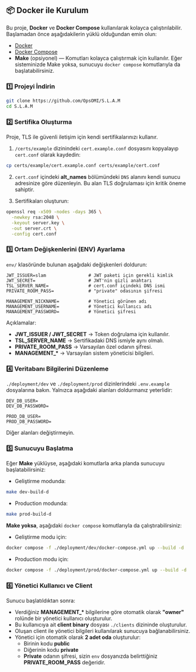 ## 📦 Docker ile Kurulum

Bu proje, **Docker** ve **Docker Compose** kullanılarak kolayca çalıştırılabilir. Başlamadan önce aşağıdakilerin yüklü olduğundan emin olun:

- [Docker](https://docs.docker.com/get-docker/)
- [Docker Compose](https://docs.docker.com/compose/install/)
- **Make** (opsiyonel) — Komutları kolayca çalıştırmak için kullanılır.
  Eğer sisteminizde Make yoksa, sunucuyu `docker compose` komutlarıyla da başlatabilirsiniz.

### 1️⃣ Projeyi İndirin

```bash
git clone https://github.com/OpsOMI/S.L.A.M
cd S.L.A.M
```

### 2️⃣ Sertifika Oluşturma

Proje, TLS ile güvenli iletişim için kendi sertifikalarınızı kullanır.

1. `/certs/example` dizinindeki `cert.example.conf` dosyasını kopyalayıp `cert.conf` olarak kaydedin:

```bash
cp certs/example/cert.example.conf certs/example/cert.conf
```

2. `cert.conf` içindeki **alt_names** bölümündeki `DNS` alanını kendi sunucu adresinize göre düzenleyin.
   Bu alan TLS doğrulaması için kritik öneme sahiptir.

3. Sertifikaları oluşturun:

```bash
openssl req -x509 -nodes -days 365 \
  -newkey rsa:2048 \
  -keyout server.key \
  -out server.crt \
  -config cert.conf
```

### 3️⃣ Ortam Değişkenlerini (ENV) Ayarlama

`env/` klasöründe bulunan aşağıdaki değişkenleri doldurun:

```env
JWT_ISSUER=slam                # JWT paketi için gerekli kimlik
JWT_SECRET=                    # JWT'nin gizli anahtarı
TSL_SERVER_NAME=               # cert.conf içindeki DNS ismi
PRIVATE_ROOM_PASS=             # "private" odasının şifresi

MANAGEMENT_NICKNAME=           # Yönetici görünen adı
MANAGEMENT_USERNAME=           # Yönetici kullanıcı adı
MANAGEMENT_PASSWORD=           # Yönetici şifresi
```

Açıklamalar:

- **JWT_ISSUER / JWT_SECRET** → Token doğrulama için kullanılır.
- **TSL_SERVER_NAME** → Sertifikadaki DNS ismiyle aynı olmalı.
- **PRIVATE_ROOM_PASS** → Varsayılan özel odanın şifresi.
- **MANAGEMENT\_\*** → Varsayılan sistem yöneticisi bilgileri.

### 4️⃣ Veritabanı Bilgilerini Düzenleme

`./deployment/dev` ve `./deployment/prod` dizinlerindeki `.env.example` dosyalarına bakın.
Yalnızca aşağıdaki alanları doldurmanız yeterlidir:

```env
DEV_DB_USER=
DEV_DB_PASSWORD=

PROD_DB_USER=
PROD_DB_PASSWORD=
```

Diğer alanları değiştirmeyin.

### 5️⃣ Sunucuyu Başlatma

Eğer **Make** yüklüyse, aşağıdaki komutlarla arka planda sunucuyu başlatabilirsiniz:

- Geliştirme modunda:

```bash
make dev-build-d
```

- Production modunda:

```bash
make prod-build-d
```

**Make yoksa**, aşağıdaki `docker compose` komutlarıyla da çalıştırabilirsiniz:

- Geliştirme modu için:

```bash
docker compose -f ./deployment/dev/docker-compose.yml up --build -d
```

- Production modu için:

```bash
docker compose -f ./deployment/prod/docker-compose.yml up --build -d
```

### 6️⃣ Yönetici Kullanıcı ve Client

Sunucu başlatıldıktan sonra:

- Verdiğiniz **MANAGEMENT\_\*** bilgilerine göre otomatik olarak **"owner"** rolünde bir yönetici kullanıcı oluşturulur.
- Bu kullanıcıya ait **client binary** dosyası `./clients` dizininde oluşturulur.
- Oluşan client ile yönetici bilgileri kullanılarak sunucuya bağlanabilirsiniz.
- Yönetici için otomatik olarak **2 adet oda** oluşturulur:
  - Birinin kodu **public**
  - Diğerinin kodu **private**
  - **Private** odanın şifresi, sizin `env` dosyanızda belirttiğiniz **PRIVATE_ROOM_PASS** değeridir.

